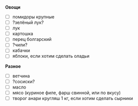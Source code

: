 **Овощи**
- [ ] помидоры крупные
- [ ] ?зелёный лук?
- [ ] лук
- [ ] картошка
- [ ] перец болгарский
- [ ] ?чили?
- [ ] кабачки
- [ ] яблоки, если хотим сделать оладьи

**Разное**
- [ ] ветчина
- [ ] ?сосиски?
- [ ] масло
- [ ] мясо (куриное филе, фарш свинной, или по вкусу)
- [ ] творог анари кругляш 1 кг, если хотим сделать сырники
